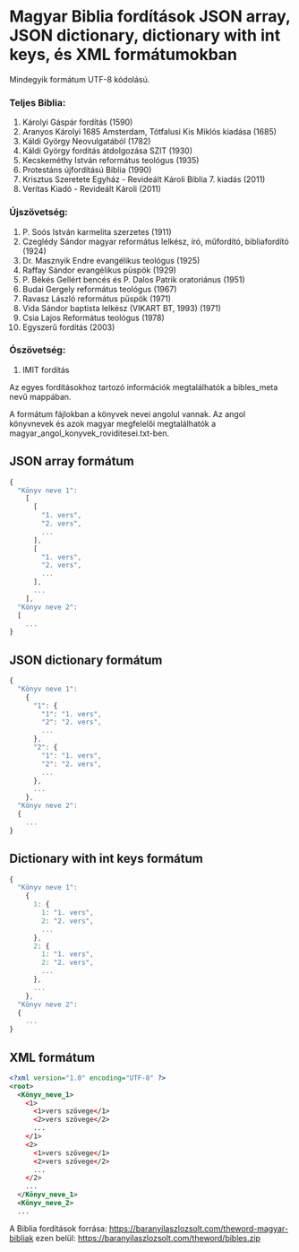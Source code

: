 # Magyar Biblia fordítások JSON array, JSON dictionary, dictionary with int keys, és XML formátumokban

Mindegyik formátum UTF-8 kódolású.

### Teljes Biblia:
1. Károlyi Gáspár fordítás (1590)
2. Aranyos Károlyi 1685 Amsterdam, Tótfalusi Kis Miklós kiadása (1685)
3. Káldi György Neovulgatából (1782)
4. Káldi György forditás átdolgozása SZIT (1930)
5. Kecskeméthy István református teológus (1935)
6. Protestáns újfordítású Biblia (1990)
7. Krisztus Szeretete Egyház - Revideált Károli Biblia 7. kiadás (2011)
8. Veritas Kiadó - Revideált Károli (2011)

### Újszövetség:
1. P. Soós István karmelita szerzetes (1911)
2. Czeglédy Sándor magyar református lelkész, író, műfordító, bibliafordító (1924)
3. Dr. Masznyik Endre evangélikus teológus (1925)
4. Raffay Sándor evangélikus püspök (1929)
5. P. Békés Gellért bencés és P. Dalos Patrik oratoriánus (1951)
6. Budai Gergely református teológus (1967)
7. Ravasz László református püspök (1971)
8. Vida Sándor baptista lelkész (VIKART BT, 1993) (1971)
9. Csia Lajos Református teológus (1978)
10. Egyszerű fordítás (2003)

### Ószövetség:
1. IMIT fordítás

Az egyes fordításokhoz tartozó információk megtalálhatók a bibles_meta nevű mappában.

A formátum fájlokban a könyvek nevei angolul vannak. Az angol könyvnevek és azok magyar megfelelői megtalálhatók a magyar_angol_konyvek_roviditesei.txt-ben.

## JSON array formátum
```javascript
{
  "Könyv neve 1":
    [
      [
        "1. vers",
        "2. vers",
        ...
      ],
      [
        "1. vers",
        "2. vers",
        ...
      ],
      ...
    ],
  "Könyv neve 2":
  [
    ...
}
```

## JSON dictionary formátum
```javascript
{
  "Könyv neve 1":
    {
      "1": {
        "1": "1. vers",
        "2": "2. vers",
        ...
      },
      "2": {
        "1": "1. vers",
        "2": "2. vers",
        ...
      },
      ...
    },
  "Könyv neve 2":
  {
    ...
}
```

## Dictionary with int keys formátum
```javascript
{
  "Könyv neve 1":
    {
      1: {
        1: "1. vers",
        2: "2. vers",
        ...
      },
      2: {
        1: "1. vers",
        2: "2. vers",
        ...
      },
      ...
    },
  "Könyv neve 2":
  {
    ...
}
```

## XML formátum
```xml
<?xml version="1.0" encoding="UTF-8" ?>
<root>
  <Könyv_neve_1>
    <1>
      <1>vers szövege</1>
      <2>vers szövege</2>
      ...
    </1>
    <2>
      <1>vers szövege</1>
      <2>vers szövege</2>
      ...
    </2>
    ...
  </Könyv_neve_1>
  <Könyv_neve_2>
  ...
```

A Biblia fordítások forrása:
https://baranyilaszlozsolt.com/theword-magyar-bibliak
    ezen belül:
https://baranyilaszlozsolt.com/theword/bibles.zip
